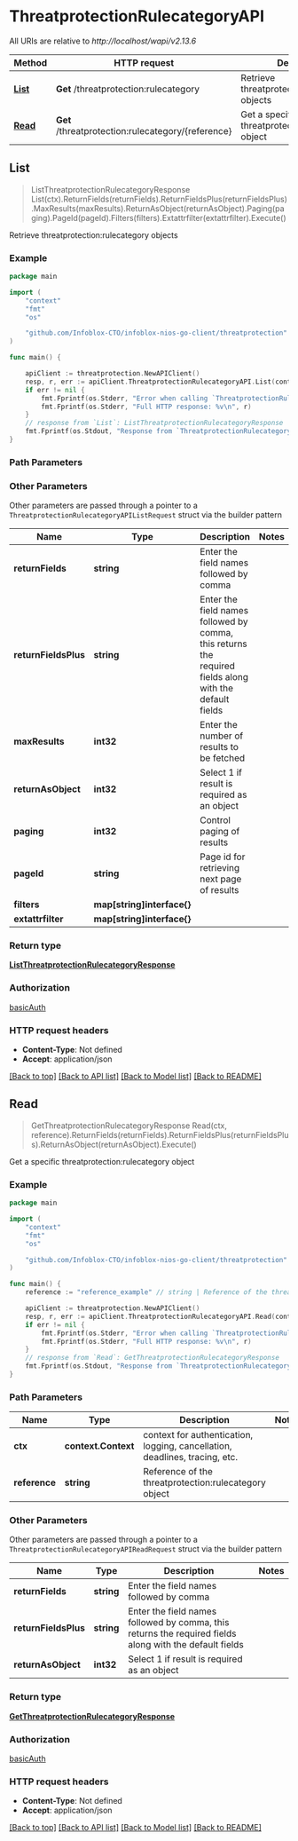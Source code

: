 # ThreatprotectionRulecategoryAPI

All URIs are relative to *http://localhost/wapi/v2.13.6*

Method | HTTP request | Description
------------- | ------------- | -------------
[**List**](ThreatprotectionRulecategoryAPI.md#List) | **Get** /threatprotection:rulecategory | Retrieve threatprotection:rulecategory objects
[**Read**](ThreatprotectionRulecategoryAPI.md#Read) | **Get** /threatprotection:rulecategory/{reference} | Get a specific threatprotection:rulecategory object



## List

> ListThreatprotectionRulecategoryResponse List(ctx).ReturnFields(returnFields).ReturnFieldsPlus(returnFieldsPlus).MaxResults(maxResults).ReturnAsObject(returnAsObject).Paging(paging).PageId(pageId).Filters(filters).Extattrfilter(extattrfilter).Execute()

Retrieve threatprotection:rulecategory objects



### Example

```go
package main

import (
	"context"
	"fmt"
	"os"

	"github.com/Infoblox-CTO/infoblox-nios-go-client/threatprotection"
)

func main() {

	apiClient := threatprotection.NewAPIClient()
	resp, r, err := apiClient.ThreatprotectionRulecategoryAPI.List(context.Background()).Execute()
	if err != nil {
		fmt.Fprintf(os.Stderr, "Error when calling `ThreatprotectionRulecategoryAPI.List``: %v\n", err)
		fmt.Fprintf(os.Stderr, "Full HTTP response: %v\n", r)
	}
	// response from `List`: ListThreatprotectionRulecategoryResponse
	fmt.Fprintf(os.Stdout, "Response from `ThreatprotectionRulecategoryAPI.List`: %v\n", resp)
}
```

### Path Parameters



### Other Parameters

Other parameters are passed through a pointer to a `ThreatprotectionRulecategoryAPIListRequest` struct via the builder pattern


Name | Type | Description  | Notes
------------- | ------------- | ------------- | -------------
**returnFields** | **string** | Enter the field names followed by comma | 
**returnFieldsPlus** | **string** | Enter the field names followed by comma, this returns the required fields along with the default fields | 
**maxResults** | **int32** | Enter the number of results to be fetched | 
**returnAsObject** | **int32** | Select 1 if result is required as an object | 
**paging** | **int32** | Control paging of results | 
**pageId** | **string** | Page id for retrieving next page of results | 
**filters** | **map[string]interface{}** |  | 
**extattrfilter** | **map[string]interface{}** |  | 

### Return type

[**ListThreatprotectionRulecategoryResponse**](ListThreatprotectionRulecategoryResponse.md)

### Authorization

[basicAuth](../README.md#basicAuth)

### HTTP request headers

- **Content-Type**: Not defined
- **Accept**: application/json

[[Back to top]](#) [[Back to API list]](../README.md#documentation-for-api-endpoints)
[[Back to Model list]](../README.md#documentation-for-models)
[[Back to README]](../README.md)


## Read

> GetThreatprotectionRulecategoryResponse Read(ctx, reference).ReturnFields(returnFields).ReturnFieldsPlus(returnFieldsPlus).ReturnAsObject(returnAsObject).Execute()

Get a specific threatprotection:rulecategory object



### Example

```go
package main

import (
	"context"
	"fmt"
	"os"

	"github.com/Infoblox-CTO/infoblox-nios-go-client/threatprotection"
)

func main() {
	reference := "reference_example" // string | Reference of the threatprotection:rulecategory object

	apiClient := threatprotection.NewAPIClient()
	resp, r, err := apiClient.ThreatprotectionRulecategoryAPI.Read(context.Background(), reference).Execute()
	if err != nil {
		fmt.Fprintf(os.Stderr, "Error when calling `ThreatprotectionRulecategoryAPI.Read``: %v\n", err)
		fmt.Fprintf(os.Stderr, "Full HTTP response: %v\n", r)
	}
	// response from `Read`: GetThreatprotectionRulecategoryResponse
	fmt.Fprintf(os.Stdout, "Response from `ThreatprotectionRulecategoryAPI.Read`: %v\n", resp)
}
```

### Path Parameters


Name | Type | Description  | Notes
------------- | ------------- | ------------- | -------------
**ctx** | **context.Context** | context for authentication, logging, cancellation, deadlines, tracing, etc.
**reference** | **string** | Reference of the threatprotection:rulecategory object | 

### Other Parameters

Other parameters are passed through a pointer to a `ThreatprotectionRulecategoryAPIReadRequest` struct via the builder pattern


Name | Type | Description  | Notes
------------- | ------------- | ------------- | -------------
**returnFields** | **string** | Enter the field names followed by comma | 
**returnFieldsPlus** | **string** | Enter the field names followed by comma, this returns the required fields along with the default fields | 
**returnAsObject** | **int32** | Select 1 if result is required as an object | 

### Return type

[**GetThreatprotectionRulecategoryResponse**](GetThreatprotectionRulecategoryResponse.md)

### Authorization

[basicAuth](../README.md#basicAuth)

### HTTP request headers

- **Content-Type**: Not defined
- **Accept**: application/json

[[Back to top]](#) [[Back to API list]](../README.md#documentation-for-api-endpoints)
[[Back to Model list]](../README.md#documentation-for-models)
[[Back to README]](../README.md)

